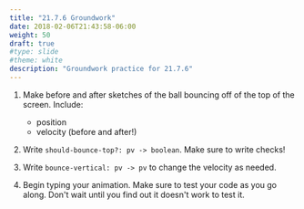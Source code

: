 ```yaml
---
title: "21.7.6 Groundwork"
date: 2018-02-06T21:43:58-06:00
weight: 50
draft: true
#type: slide
#theme: white
description: "Groundwork practice for 21.7.6"
---
```


1. Make before and after sketches of the ball bouncing off of the top of the screen. Include:

    + position
    + velocity (before and after!)
    
2. Write `should-bounce-top?: pv -> boolean`. Make sure to write checks!

3. Write `bounce-vertical: pv -> pv` to change the velocity as needed.

4. Begin typing your animation. Make sure to test your code as you go along. Don't wait until you find out it doesn't work to test it.
